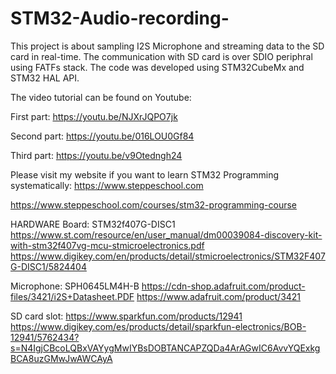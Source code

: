 # STM32-Audio-recording-
This project is about sampling I2S Microphone and streaming data to the SD card in real-time. The communication with SD card is over SDIO periphral using FATFs stack. The code was developed using STM32CubeMx and STM32 HAL API.

The video tutorial can be found on Youtube:

First part: https://youtu.be/NJXrJQPO7jk

Second part: https://youtu.be/016LOU0Gf84

Third part: https://youtu.be/v9Otedngh24

Please visit my website if you want to learn STM32 Programming systematically:
https://www.steppeschool.com

https://www.steppeschool.com/courses/stm32-programming-course


HARDWARE
Board: STM32f407G-DISC1
https://www.st.com/resource/en/user_manual/dm00039084-discovery-kit-with-stm32f407vg-mcu-stmicroelectronics.pdf
https://www.digikey.com/en/products/detail/stmicroelectronics/STM32F407G-DISC1/5824404

Microphone: SPH0645LM4H-B
https://cdn-shop.adafruit.com/product-files/3421/i2S+Datasheet.PDF
https://www.adafruit.com/product/3421

SD card slot:
https://www.sparkfun.com/products/12941
https://www.digikey.com/es/products/detail/sparkfun-electronics/BOB-12941/5762434?s=N4IgjCBcoLQBxVAYygMwIYBsDOBTANCAPZQDa4ArAGwIC6AvvYQExkgBCA8uzGMwJwAWCAyA

